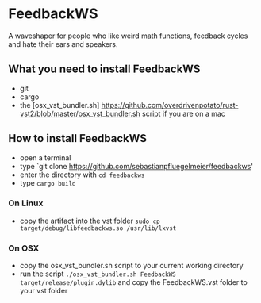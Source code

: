 # FeedbackWS
A waveshaper for people who like weird math functions, feedback cycles and hate their ears and speakers.

## What you need to install FeedbackWS
- git
- cargo
- the [osx_vst_bundler.sh] https://github.com/overdrivenpotato/rust-vst2/blob/master/osx_vst_bundler.sh script if you are on a mac

## How to install FeedbackWS
- open a terminal
- type `git clone https://github.com/sebastianpfluegelmeier/feedbackws'
- enter the directory with `cd feedbackws`
- type `cargo build`
### On Linux
- copy the artifact into the vst folder `sudo cp target/debug/libfeedbackws.so /usr/lib/lxvst`
### On OSX
- copy the osx_vst_bundler.sh script to your current working directory
- run the script `./osx_vst_bundler.sh FeedbackWS target/release/plugin.dylib` and copy
the FeedbackWS.vst folder to your vst folder
